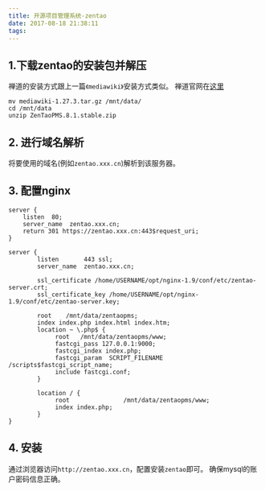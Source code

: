 ```yaml
---
title: 开源项目管理系统-zentao
date: 2017-08-18 21:38:11
tags:
---
```

## 1.下载zentao的安装包并解压

禅道的安装方式跟上一篇`《mediawiki》`安装方式类似。
禅道官网在[这里](https://www.zentao.net/)
```
mv mediawiki-1.27.3.tar.gz /mnt/data/
cd /mnt/data
unzip ZenTaoPMS.8.1.stable.zip
```
## 2. 进行域名解析
将要使用的域名(例如`zentao.xxx.cn`)解析到该服务器。

## 3. 配置nginx
```
server {
    listen  80;
    server_name  zentao.xxx.cn;
    return 301 https://zentao.xxx.cn:443$request_uri;
}

server {
        listen       443 ssl;
        server_name  zentao.xxx.cn;

        ssl_certificate /home/USERNAME/opt/nginx-1.9/conf/etc/zentao-server.crt;
        ssl_certificate_key /home/USERNAME/opt/nginx-1.9/conf/etc/zentao-server.key;

        root    /mnt/data/zentaopms;
        index index.php index.html index.htm;
        location ~ \.php$ {
             root   /mnt/data/zentaopms/www;
             fastcgi_pass 127.0.0.1:9000;
             fastcgi_index index.php;
             fastcgi_param  SCRIPT_FILENAME /scripts$fastcgi_script_name;
             include fastcgi.conf;
        }

        location / {
             root               /mnt/data/zentaopms/www;
             index index.php;
        }
}
```

## 4. 安装
通过浏览器访问`http://zentao.xxx.cn`，配置安装`zentao`即可。
确保mysql的账户密码信息正确。



